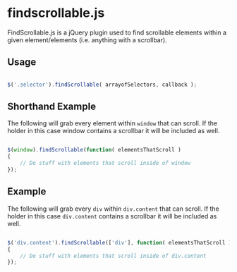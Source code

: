 findscrollable.js
=================

FindScrollable.js is a jQuery plugin used to find scrollable elements within a given element/elements (i.e. anything with a scrollbar).


Usage
-----

```javascript

$('.selector').findScrollable( arrayofSelectors, callback ); 


```


Shorthand Example
-----

The following will grab every element within `window` that can scroll. If the holder in 
this case window contains a scrollbar it will be included as well.

```javascript

$(window).findScrollable(function( elementsThatScroll ) 
{
    // Do stuff with elements that scroll inside of window
});

```


Example
-----

The following will grab every `div` within `div.content` that can scroll. If the holder in 
this case `div.content` contains a scrollbar it will be included as well.

```javascript

$('div.content').findScrollable(['div'], function( elementsThatScroll ) 
{
    // Do stuff with elements that scroll inside of div.content
});

```



